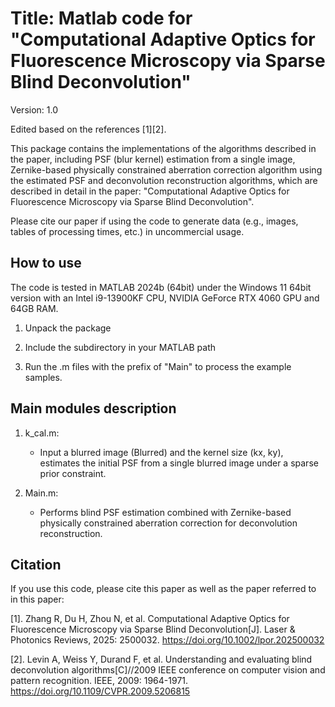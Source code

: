 # Title:	Matlab code for "Computational Adaptive Optics for Fluorescence Microscopy via Sparse Blind Deconvolution" 
Version: 1.0 

Edited based on the references [1][2].

This package contains the implementations of the algorithms described in the paper, including PSF (blur kernel) estimation from a single image, Zernike-based physically constrained aberration correction algorithm using the estimated PSF and deconvolution reconstruction algorithms, which are described in detail in the paper: "Computational Adaptive Optics for Fluorescence Microscopy via Sparse Blind Deconvolution".

Please cite our paper if using the code to generate data (e.g., images, tables of processing times, etc.) in uncommercial usage.


## How to use

The code is tested in MATLAB 2024b (64bit) under the Windows 11 64bit version with an Intel i9-13900KF CPU, NVIDIA GeForce RTX 4060 GPU and 64GB RAM.

1. Unpack the package

2. Include the subdirectory in your MATLAB path

3. Run the .m files with the prefix of "Main" to process the example samples.



## Main modules description

1. k_cal.m:

   * Input a blurred image (Blurred) and the kernel size (kx, ky), estimates the initial PSF from a single blurred image under a sparse prior constraint.

2. Main.m:

   * Performs blind PSF estimation combined with Zernike-based physically constrained aberration correction for deconvolution reconstruction.

## Citation

If you use this code, please cite this paper as well as the paper referred to in this paper:

[1]. Zhang R, Du H, Zhou N, et al. Computational Adaptive Optics for Fluorescence Microscopy via Sparse Blind Deconvolution[J]. Laser & Photonics Reviews, 2025: 2500032. https://doi.org/10.1002/lpor.202500032

[2]. Levin A, Weiss Y, Durand F, et al. Understanding and evaluating blind deconvolution algorithms[C]//2009 IEEE conference on computer vision and pattern recognition. IEEE, 2009: 1964-1971.&#x20; https://doi.org/10.1109/CVPR.2009.5206815


